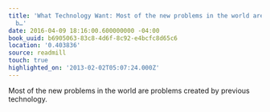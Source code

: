 ```yaml
---
title: 'What Technology Want: Most of the new problems in the world are problems created
  b…'
date: 2016-04-09 18:16:00.600000000 -04:00
book_uuid: b6905063-83c8-4d6f-8c92-e4bcfc8d65c6
location: '0.403836'
source: readmill
touch: true
highlighted_on: '2013-02-02T05:07:24.000Z'
---
```


Most of the new problems in the world are problems created by previous technology.